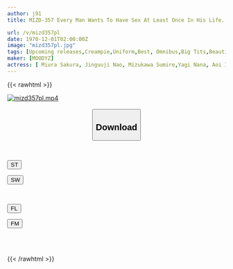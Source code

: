 ```yaml
---
author: j91
title: MIZD-357 Every Man Wants To Have Sex At Least Once In His Life... 40 Best Performances With A Beautiful Girl With Beautiful Breasts

url: /v/mizd357pl
date: 1970-12-01T02:00:00Z
image: "mizd357pl.jpg"
tags: [Upcoming releases,Creampie,Uniform,Best, Omnibus,Big Tits,Beautiful Girl,Cowgirl,4HR+	 ]
maker: [MOODYZ]
actress: [ Miura Sakura, Jinguuji Nao, Mizukawa Sumire,Yagi Nana, Aoi Ibuki, Satsuki Mei ,Tsukino Kasumi, Asakura Kokona ,Yuki Rino ,Morishita Kotono ]
---
```



{{< rawhtml >}}

<div class="video" data-videoid="pending_link.html">
    <a href="javascript:;">
        <img src="/v/mizd357pl/mizd357pl.jpg" width="WIDTH" height="HEIGHT" alt="mizd357pl.mp4" loading="lazy">
    </a>
</div>

<script type="text/javascript" src="https://j91.asia/asset/on-demand-pend.js"></script>

<br>
  <link rel="stylesheet" href="https://j91.asia/asset/bs5.css">
  
  <center>
  <button class="btn btn-primary" type="button" data-bs-toggle="collapse" data-bs-target=".multi-collapse" aria-expanded="false" aria-controls="multiCollapseExample1 multiCollapseExample2"><h2>Download</h2></button></center>
</p>
<div class="row">
  <div class="col">
    <div class="collapse multi-collapse" id="multiCollapseExample1">
      <div class="card card-body">
	      	      <br>
<div class="buttons">  
<p><a href="https://j91.asia/pending_link.html" target="_blank"><button class="btn-hover color-3"><i class="fa fa-download"></i> ST</button></a></p>
<p><a href="https://j91.asia/pending_link.html" target="_blank"><button class="btn-hover color-2"><i class="fa fa-download"></i> SW</button></a></p></div>
    </div>
  </div>
</div>
  <div class="col">
    <div class="collapse multi-collapse" id="multiCollapseExample2">
      <div class="card card-body">
	      <br>
<div class="buttons">
<p><a href="https://j91.asia/pending_link.html" target="_blank"><button class="btn-hover color-9"><i class="fa fa-download"></i> FL</button></a></p>
<p><a href="https://j91.asia/pending_link.html" target="_blank"><button class="btn-hover color-8"><i class="fa fa-download"></i> FM</button></a></p></div>
<br><br>
      </div>
    </div>
  </div>
</div>

{{< /rawhtml >}}